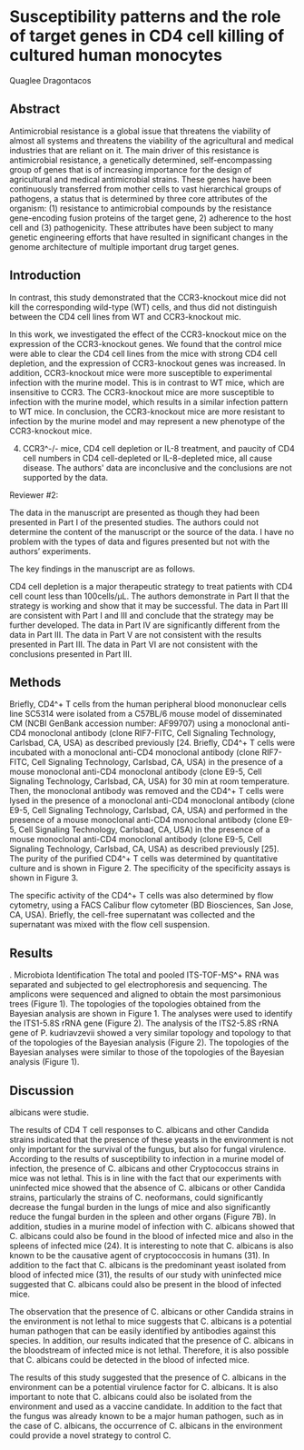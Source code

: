 # Susceptibility patterns and the role of target genes in CD4 cell killing of cultured human monocytes
Quaglee Dragontacos


## Abstract
Antimicrobial resistance is a global issue that threatens the viability of almost all systems and threatens the viability of the agricultural and medical industries that are reliant on it. The main driver of this resistance is antimicrobial resistance, a genetically determined, self-encompassing group of genes that is of increasing importance for the design of agricultural and medical antimicrobial strains. These genes have been continuously transferred from mother cells to vast hierarchical groups of pathogens, a status that is determined by three core attributes of the organism: (1) resistance to antimicrobial compounds by the resistance gene-encoding fusion proteins of the target gene, 2) adherence to the host cell and (3) pathogenicity. These attributes have been subject to many genetic engineering efforts that have resulted in significant changes in the genome architecture of multiple important drug target genes.


## Introduction
In contrast, this study demonstrated that the CCR3-knockout mice did not kill the corresponding wild-type (WT) cells, and thus did not distinguish between the CD4 cell lines from WT and CCR3-knockout mic.

In this work, we investigated the effect of the CCR3-knockout mice on the expression of the CCR3-knockout genes. We found that the control mice were able to clear the CD4 cell lines from the mice with strong CD4 cell depletion, and the expression of CCR3-knockout genes was increased. In addition, CCR3-knockout mice were more susceptible to experimental infection with the murine model. This is in contrast to WT mice, which are insensitive to CCR3. The CCR3-knockout mice are more susceptible to infection with the murine model, which results in a similar infection pattern to WT mice. In conclusion, the CCR3-knockout mice are more resistant to infection by the murine model and may represent a new phenotype of the CCR3-knockout mice.

4) CCR3^-/- mice, CD4 cell depletion or IL-8 treatment, and paucity of CD4 cell numbers in CD4 cell-depleted or IL-8-depleted mice, all cause disease. The authors' data are inconclusive and the conclusions are not supported by the data.

Reviewer #2:

The data in the manuscript are presented as though they had been presented in Part I of the presented studies. The authors could not determine the content of the manuscript or the source of the data. I have no problem with the types of data and figures presented but not with the authors’ experiments.

The key findings in the manuscript are as follows.

CD4 cell depletion is a major therapeutic strategy to treat patients with CD4 cell count less than 100cells/µL. The authors demonstrate in Part II that the strategy is working and show that it may be successful. The data in Part III are consistent with Part I and III and conclude that the strategy may be further developed. The data in Part IV are significantly different from the data in Part III. The data in Part V are not consistent with the results presented in Part III. The data in Part VI are not consistent with the conclusions presented in Part III.


## Methods
Briefly, CD4^+ T cells from the human peripheral blood mononuclear cells line SC5314 were isolated from a C57BL/6 mouse model of disseminated CM (NCBI GenBank accession number: AF99707) using a monoclonal anti-CD4 monoclonal antibody (clone RIF7-FITC, Cell Signaling Technology, Carlsbad, CA, USA) as described previously [24. Briefly, CD4^+ T cells were incubated with a monoclonal anti-CD4 monoclonal antibody (clone RIF7-FITC, Cell Signaling Technology, Carlsbad, CA, USA) in the presence of a mouse monoclonal anti-CD4 monoclonal antibody (clone E9-5, Cell Signaling Technology, Carlsbad, CA, USA) for 30 min at room temperature. Then, the monoclonal antibody was removed and the CD4^+ T cells were lysed in the presence of a monoclonal anti-CD4 monoclonal antibody (clone E9-5, Cell Signaling Technology, Carlsbad, CA, USA) and performed in the presence of a mouse monoclonal anti-CD4 monoclonal antibody (clone E9-5, Cell Signaling Technology, Carlsbad, CA, USA) in the presence of a mouse monoclonal anti-CD4 monoclonal antibody (clone E9-5, Cell Signaling Technology, Carlsbad, CA, USA) as described previously [25]. The purity of the purified CD4^+ T cells was determined by quantitative culture and is shown in Figure 2. The specificity of the specificity assays is shown in Figure 3.

The specific activity of the CD4^+ T cells was also determined by flow cytometry, using a FACS Calibur flow cytometer (BD Biosciences, San Jose, CA, USA). Briefly, the cell-free supernatant was collected and the supernatant was mixed with the flow cell suspension.


## Results
. Microbiota Identification
The total and pooled ITS-TOF-MS^+ RNA was separated and subjected to gel electrophoresis and sequencing. The amplicons were sequenced and aligned to obtain the most parsimonious trees (Figure 1). The topologies of the topologies obtained from the Bayesian analysis are shown in Figure 1. The analyses were used to identify the ITS1-5.8S rRNA gene (Figure 2). The analysis of the ITS2-5.8S rRNA gene of P. kudriavzevii showed a very similar topology and topology to that of the topologies of the Bayesian analysis (Figure 2). The topologies of the Bayesian analyses were similar to those of the topologies of the Bayesian analysis (Figure 1).


## Discussion
albicans were studie.

The results of CD4 T cell responses to C. albicans and other Candida strains indicated that the presence of these yeasts in the environment is not only important for the survival of the fungus, but also for fungal virulence. According to the results of susceptibility to infection in a murine model of infection, the presence of C. albicans and other Cryptococcus strains in mice was not lethal. This is in line with the fact that our experiments with uninfected mice showed that the absence of C. albicans or other Candida strains, particularly the strains of C. neoformans, could significantly decrease the fungal burden in the lungs of mice and also significantly reduce the fungal burden in the spleen and other organs (Figure 7B). In addition, studies in a murine model of infection with C. albicans showed that C. albicans could also be found in the blood of infected mice and also in the spleens of infected mice (24). It is interesting to note that C. albicans is also known to be the causative agent of cryptococcosis in humans (31). In addition to the fact that C. albicans is the predominant yeast isolated from blood of infected mice (31), the results of our study with uninfected mice suggested that C. albicans could also be present in the blood of infected mice.

The observation that the presence of C. albicans or other Candida strains in the environment is not lethal to mice suggests that C. albicans is a potential human pathogen that can be easily identified by antibodies against this species. In addition, our results indicated that the presence of C. albicans in the bloodstream of infected mice is not lethal. Therefore, it is also possible that C. albicans could be detected in the blood of infected mice.

The results of this study suggested that the presence of C. albicans in the environment can be a potential virulence factor for C. albicans. It is also important to note that C. albicans could also be isolated from the environment and used as a vaccine candidate. In addition to the fact that the fungus was already known to be a major human pathogen, such as in the case of C. albicans, the occurrence of C. albicans in the environment could provide a novel strategy to control C.
